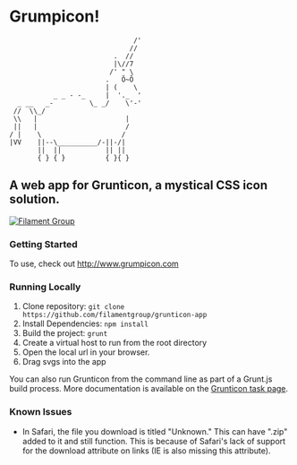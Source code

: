 # Grumpicon!

```
                               /'
                              //
                          .  //
                          |\//7
                         /' " \
                        .   Õ~Õ
                        | (    \
           _ _ - -_     |  '._  '
  _ __   _-         \_ _/    \'-'
 //  \\_/                 
 \\   |                      |
 ||   |                      /
/ |    \                    /
|VV    ||--\__________/-||-/| 
       ||  ||           || ||
       { } { }          { }{ }

```

## A web app for Grunticon, a mystical CSS icon solution.

[![Filament Group](http://filamentgroup.com/images/fg-logo-positive-sm-crop.png) ](http://www.filamentgroup.com/)

### Getting Started

To use, check out http://www.grumpicon.com

### Running Locally

1. Clone repository: `git clone https://github.com/filamentgroup/grunticon-app`
2. Install Dependencies: `npm install`
3. Build the project: `grunt`
4. Create a virtual host to run from the root directory
5. Open the local url in your browser.
6. Drag svgs into the app

You can also run Grunticon from the command line as part of a Grunt.js build process. More documentation is available on the [Grunticon task page](https://github.com/filamentgroup/grunticon/).

### Known Issues

- In Safari, the file you download is titled "Unknown." This can have ".zip" added to it and still function. This is because of Safari's lack of support for the download attribute on links (IE is also missing this attribute).
